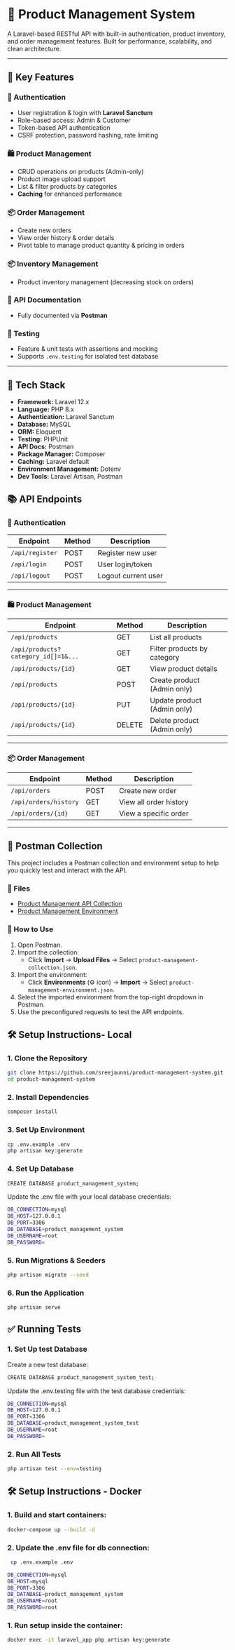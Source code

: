 # 🛒 Product Management System

A Laravel-based RESTful API with built-in authentication, product inventory, and order management features. Built for performance, scalability, and clean architecture.

---

## 🚀 Key Features

### 🔐 Authentication
- User registration & login with **Laravel Sanctum**
- Role-based access: Admin & Customer
- Token-based API authentication
- CSRF protection, password hashing, rate limiting

### 🛍️ Product Management
- CRUD operations on products (Admin-only)
- Product image upload support
- List & filter products by categories
- **Caching** for enhanced performance

### 📦 Order Management
- Create new orders
- View order history & order details
- Pivot table to manage product quantity & pricing in orders

### 📦 Inventory Management
- Product inventory management (decreasing stock on orders)

### 📘 API Documentation
- Fully documented via **Postman**
### 🧪 Testing
- Feature & unit tests with assertions and mocking
- Supports `.env.testing` for isolated test database

---

## 🧰 Tech Stack

- **Framework:** Laravel 12.x
- **Language:** PHP 8.x
- **Authentication:** Laravel Sanctum
- **Database:** MySQL
- **ORM:** Eloquent
- **Testing:** PHPUnit
- **API Docs:** Postman
- **Package Manager:** Composer
- **Caching:** Laravel default
- **Environment Management:** Dotenv
- **Dev Tools:** Laravel Artisan, Postman

## 📚 API Endpoints

### 🔐 Authentication

| Endpoint        | Method | Description          |
|----------------|--------|----------------------|
| `/api/register`| POST   | Register new user    |
| `/api/login`   | POST   | User login/token     |
| `/api/logout`  | POST   | Logout current user  |

---

### 🛍️ Product Management

| Endpoint                                | Method | Description                        |
|-----------------------------------------|--------|------------------------------------|
| `/api/products`                         | GET    | List all products                  |
| `/api/products?category_id[]=1&...`     | GET    | Filter products by category        |
| `/api/products/{id}`                    | GET    | View product details               |
| `/api/products`                         | POST   | Create product (Admin only)        |
| `/api/products/{id}`                    | PUT    | Update product (Admin only)        |
| `/api/products/{id}`                    | DELETE | Delete product (Admin only)        |

---

### 📦 Order Management

| Endpoint              | Method | Description               |
|-----------------------|--------|---------------------------|
| `/api/orders`         | POST   | Create new order          |
| `/api/orders/history` | GET    | View all order history    |
| `/api/orders/{id}`    | GET    | View a specific order     |

---

## 🧪 Postman Collection

This project includes a Postman collection and environment setup to help you quickly test and interact with the API.

### 🔗 Files
- [Product Management API Collection](https://github.com/sreejaunni/product-management-api-collection/blob/main/product-management-collection.json
  )
- [Product Management Environment](https://github.com/sreejaunni/product-management-api-collection/blob/main/product-management-environment.json
  )

### 🚀 How to Use

1. Open Postman.
2. Import the collection:
    - Click **Import** → **Upload Files** → Select `product-management-collection.json`.
3. Import the environment:
    - Click **Environments** (⚙️ icon) → **Import** → Select `product-management-environment.json`.
4. Select the imported environment from the top-right dropdown in Postman.
5. Use the preconfigured requests to test the API endpoints.

## 🛠️ Setup Instructions- Local

### 1. Clone the Repository

```bash
git clone https://github.com/sreejaunni/product-management-system.git
cd product-management-system
```
### 2.  Install Dependencies

```bash
composer install
```
### 3. Set Up Environment

```bash
cp .env.example .env
php artisan key:generate
```

### 4. Set Up Database

```bash
CREATE DATABASE product_management_system;
```
Update the .env file with your local database credentials:
```bash
DB_CONNECTION=mysql
DB_HOST=127.0.0.1
DB_PORT=3306
DB_DATABASE=product_management_system
DB_USERNAME=root
DB_PASSWORD=
```
### 5. Run Migrations & Seeders

```bash
php artisan migrate --seed
```
### 6. Run the Application

```bash
php artisan serve
```

## ✅ Running Tests

### 1. Set Up test Database
Create a new test database:
```bash
CREATE DATABASE product_management_system_test;
```
Update the .env.testing file with the test database credentials:
```bash
DB_CONNECTION=mysql
DB_HOST=127.0.0.1
DB_PORT=3306
DB_DATABASE=product_management_system_test
DB_USERNAME=root
DB_PASSWORD=
```
### 2. Run All Tests

```bash
php artisan test --env=testing
```

## 🛠️ Setup Instructions - Docker

### 1. Build and start containers:
```bash
docker-compose up --build -d
```
### 2. Update the .env file for db connection:
```bash
 cp .env.example .env

DB_CONNECTION=mysql
DB_HOST=mysql
DB_PORT=3306
DB_DATABASE=product_management_system
DB_USERNAME=root
DB_PASSWORD=root
```
### 1. Run setup inside the container:
```bash
docker exec -it laravel_app php artisan key:generate
```


